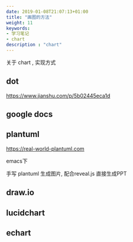 ```yaml
---
date: 2019-01-08T21:07:13+01:00
title: "画图的方法"
weight: 11
keywords:
- 学习笔记
- chart
description : "chart"
---
```


关于 chart , 实现方式

## dot

https://www.jianshu.com/p/5b02445eca1d

## google docs

## plantuml

https://real-world-plantuml.com

emacs下

手写 plantuml 生成图片, 配合reveal.js 直接生成PPT

## draw.io

## lucidchart

## echart



